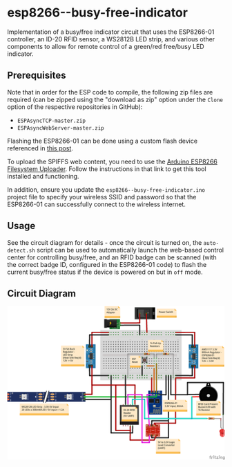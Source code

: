 # esp8266--busy-free-indicator

Implementation of a busy/free indicator circuit that uses the ESP8266-01 controller, an ID-20 RFID sensor,
a WS2812B LED strip, and various other components to allow for remote control of a green/red free/busy
LED indicator.

## Prerequisites

Note that in order for the ESP code to compile, the following zip files are required (can be zipped using the
"download as zip" option under the `Clone` option of the respective repositories in GitHub):

* `ESPAsyncTCP-master.zip`
* `ESPAsyncWebServer-master.zip`

Flashing the ESP8266-01 can be done using a custom flash device referenced in
[this post](https://jekhokie.github.io/esp8266/wifi/arduino/electronics/2019/01/25/esp8266-temp-sensor.html).

To upload the SPIFFS web content, you need to use the
[Arduino ESP8266 Filesystem Uploader](https://github.com/esp8266/arduino-esp8266fs-plugin).  Follow the instructions
in that link to get this tool installed and functioning.

In addition, ensure you update the `esp8266--busy-free-indicator.ino` project file to specify your wireless
SSID and password so that the ESP8266-01 can successfully connect to the wireless internet.

## Usage

See the circuit diagram for details - once the circuit is turned on, the `auto-detect.sh` script can be used
to automatically launch the web-based control center for controlling busy/free, and an RFID badge can be
scanned (with the correct badge ID, configured in the ESP8266-01 code) to flash the current busy/free status
if the device is powered on but in `off` mode.

## Circuit Diagram

![Circuit](img/busy-free-circuit.png "Circuit")
